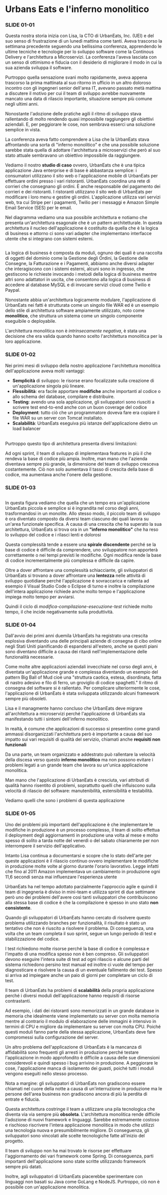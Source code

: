 # Urbans Eats e l'inferno monolitico

### SLIDE 01-01

Questa nostra storia inizia con Lisa, la CTO di UrbanEats, Inc. (UEI) e del suo senso di frustrazione di un lunedì mattina come tanti. Aveva trascorso la settimana precedente seguendo una bellissima conferenza, apprendendo le ultime tecniche e tecnologie per lo sviluppo software come la Continous Delivery e l'architettura a Microservizi. La conferenza l'aveva lasciata con un senso di ottimismo e fiducia con il desiderio di migliorare il modo in cui la sua azienda sviluppa il software.

Purtroppo quella sensazione svanì molto rapidamente, aveva appena trascorso la prima mattinata al suo ritorno in ufficio in un altro doloroso incontro con gli ingegneri senior dell'area IT, avevano passato metà mattina a discutere il motivo per cui il team di sviluppo avrebbe nuovamente mancato una data di rilascio importante, situazione sempre più comune negli ultimi anni.&#x20;

Nonostante l'adozione delle pratiche agili il ritmo di sviluppo stava rallentando di molto rendendo quasi impossibile raggiungere gli obiettivi aziendali. E, per peggiorare le cose, non sembrava esserci una soluzione semplice in vista.&#x20;

La conferenza aveva fatto comprendere a Lisa che la UrbanEats stava affrontando una sorta di "inferno monolitico" e che una possibile soluzione sarebbe stata quella di adottare l'architettura a microservizi che però al suo stato attuale sembravano un obiettivo impossibile da raggiungere.&#x20;

Vediamo il nostro **studio di caso** ovvero, UrbanEats che è una tipica applicazione Java enterprise e di base è abbastanza semplice: i consumatori utilizzano il sito web o l'applicazione mobile di UrbanEats per effettuare ordini presso i vari ristoranti. UrbanEats coordina una rete di corrieri che consegnano gli ordini. È anche responsabile del pagamento dei corrieri e dei ristoranti. I ristoranti utilizzano il sito web di UrbanEats per modificare i loro menu e gestire gli ordini. L'applicazione utilizza vari servizi web, tra cui Stripe per i pagamenti, Twilio per i messaggi e Amazon Simple Email Service (SES) per le email.&#x20;

Nel diagramma vediamo una sua possibile architettura e notiamo che presenta un'architettura esagonale che è un pattern architetturale. In questa architettura il nucleo dell'applicazione è costituito da quella che è la logica di business e attorno ci sono vari adapter che implementano interfacce utente che si integrano con sistemi esterni.

<figure><img src="../.gitbook/assets/Screenshot 2023-08-11 alle 21.09.45.png" alt=""><figcaption></figcaption></figure>

La logica di business è composta da moduli, ognuno dei quali è una raccolta di oggetti del dominio come la Gestione degli Ordini, la Gestione delle Consegne, la Fatturazione e i Pagamenti, abbiamo anche diversi adapter che interagiscono con i sistemi esterni, alcuni sono in ingresso, che gestiscono le richieste invocando i metodi della logica di business mentre altri sono adattatori in uscita, che consentono alla logica di business di accedere al database MySQL e di invocare servizi cloud come Twilio e Paypal.

Nonostante abbia un'architettura logicamente modulare, l'applicazione di UrbanEats nei fatti è strutturata come un singolo file WAR ed è un esempio dello stile di architettura software ampiamente utilizzato, noto come **monolitico**, che struttura un sistema come un singolo componente eseguibile o deployabile.&#x20;

L'architettura monolitica non è _intrinsecamente negativa_, è stata una decisione che era valida quando hanno scelto l'architettura monolitica per la loro applicazione.

### SLIDE 01-02

Nei primi mesi di sviluppo della nostro applicazione l'architettura monolitica dell'applicazione aveva molti vantaggi:

* **Semplicità** di sviluppo: le risorse erano focalizzate sulla creazione di un'applicazione singola più lineare.
* **Flessibilità**: era facile apportare **modifiche** anche importanti al codice o allo schema del database, compilare e distribuire.
* **Testing**: avendo una sola applicazione, gli sviluppatori sono riusciti a scrivere test end-to-end anche con un buon coverage del codice
* **Deployment**: tutto ciò che un programmatore doveva fare era copiare il file WAR su un server con Tomcat installato.
* **Scalabilità**: UrbanEats eseguiva più istanze dell'applicazione dietro un load balancer

\
Purtroppo questo tipo di architettura presenta diversi limitazioni:

Ad ogni sprint, il team di sviluppo di implementava features in più il che rendeva la base di codice più ampia. Inoltre, man mano che l'azienda diventava sempre più grande, la dimensione del team di sviluppo cresceva costantemente. Ciò non solo aumentava il tasso di crescita della base di codice, ma aumentava anche l'onere della gestione.

### SLIDE 01-03

<figure><img src="../.gitbook/assets/Screenshot 2023-08-11 alle 21.18.41.png" alt=""><figcaption></figcaption></figure>

In questa figura vediamo che quella che un tempo era un'applicazione UrbanEats piccola e semplice si è ingrandita nel corso degli anni, trasformandosi in un monolite. Allo stesso modo, il piccolo team di sviluppo è ora diventato composto da diversi team ciascuno dei quali lavora su un'area funzionale specifica. A causa di una crescita che ha superato la sua architettura, UrbanEats si trova ora in un **"inferno monolitico"** che ha reso lo sviluppo del codice e i rilasci lenti e dolorosi

Questa complessità tende a essere una **spirale discendente** perché se la base di codice è difficile da comprendere, uno sviluppatore non apporterà correttamente o nei tempi previsti le modifiche. Ogni modifica rende la base di codice incrementalmente più complessa e difficile da capire.&#x20;

Oltre a dover affrontare una complessità schiacciante, gli sviluppatori di UrbanEats si trovano a dover affrontare una **lentezza** nelle attività di sviluppo quotidiane perché l'applicazione è sovraccarica e rallenta ad esempio il Visual Studio Code o Eclipse di turno e inoltre la compilazione dell'intera applicazione richiede anche molto tempo e l'applicazione impiega molto tempo per avviarsi.&#x20;

Quindi il ciclo di _modifica-compilazione-esecuzione-test_ richiede molto tempo, il che incide negativamente sulla produttività.

### SLIDE 01-04

Dall'avvio dei primi anni duemila UrbanEats ha registrato una crescita esplosiva diventando una delle principali aziende di consegna di cibo online negli Stati Uniti pianificando di espandersi all'estero, anche se questi piani sono diventano difficile a causa dei ritardi nell'implementazione delle funzionalità necessarie.&#x20;

Come molte altre applicazioni aziendali invecchiate nel corso degli anni, è diventata un'applicazione grande e complessa diventando un esempio del pattern Big Ball of Mud cioè una "struttura caotica, estesa, disordinata, fatta di nastro adesivo e filo di ferro, un groviglio di codice spaghetti." Il ritmo di consegna del software si è rallentato. Per complicare ulteriormente le cose, l'applicazione di UrbanEats è stata sviluppata utilizzando alcuni framework sempre più obsoleti.

Lisa e il managmente hanno concluso che UrbanEats deve migrare all'architettura a microservizi perché l'applicazione di UrbanEats sta manifestando tutti i sintomi dell'inferno monolitico.&#x20;

In realtà, è comune che applicazioni di successo si presentino come grandi ammassi disorganizzati l'architettura però è importante a causa del suo impatto sui vari requisiti di qualità del servizio, chiamati anche **requisiti non funzionali**

Da una parte, un team organizzato e addestrato può rallentare la velocità della discesa verso questo **inferno monolitico** ma non possono evitare i problemi legati a un grande team che lavora su un'unica applicazione monolitica.&#x20;

Man mano che l'applicazione di UrbanEats è cresciuta, vari attributi di qualità hanno risentito di problemi, soprattutto quelli che influiscono sulla velocità di rilascio del software: manutenibilità, estensibilità e testabilità.&#x20;

Vediamo quelli che sono i problemi di questa applicazione

### SLIDE 01-05

Uno dei problemi più importanti dell'applicazione è che implementare le modifiche in produzione è un processo complesso, il team di solito effettua il deployment degli aggiornamenti in produzione una volta al mese e molto spesso di solito a tarda notte del venerdì o del sabato chiaramente per non interrompere il servizio dell'applicativo. &#x20;

Intanto Lisa continua a documentarsi e scopre che lo stato dell'arte per queste applicazioni è il rilascio continuo ovvero implementare le modifiche in produzione molte volte al giorno durante l'orario lavorativo. Legge infatti che fino al 2011 Amazon implementava un cambiamento in produzione ogni 11,6 secondi senza mai influenzare l'esperienza utente

UrbanEats ha nel tempo adottato parzialmente l'approccio agile e quindi il team di ingegneria è diviso in mini-team e utilizza sprint di due settimane però uno dei problemi dell'avere così tanti sviluppatori che contribuiscono alla stessa base di codice è che la compilazione è spesso in uno stato **non consistente**.&#x20;

Quando gli sviluppatori di UrbanEats hanno cercato di risolvere questo problema utilizzando branches per funzionalità, il risultato è stato un tentativo che non è riuscito a risolvere il problema. Di conseguenza, una volta che un team completa il suo sprint, segue un lungo periodo di test e stabilizzazione del codice.&#x20;

I test richiedono molte risorse perché la base di codice è complessa e l'impatto di una modifica spesso non è ben compreso. Gli sviluppatori devono eseguire l'intera suite di test ad ogni rilascio e alcune parti del sistema richiedono persino test manual ed inoltre ci vuole del tempo per diagnosticare e risolvere la causa di un eventuale fallimento dei test. Spesso si arriva ad impiegare anche un paio di giorni per completare un ciclo di test.

Il team di UrbanEats ha problemi di **scalabilità** della propria applicazione perché i diversi moduli dell'applicazione hanno requisiti di risorse contrastanti.&#x20;

Ad esempio, i dati dei ristoranti sono memorizzati in un grande database in memoria che idealmente viene implementato su server con molta memoria mentre al contrario il modulo di elaborazione delle immagini è intensivo in termini di CPU e migliore da implementare su server con molta CPU. Poiché questi moduli fanno parte della stessa applicazione, UrbanEats deve fare compromessi sulla configurazione del server.

Un altro problema dell'applicazione di UrbanEats è la mancanza di affidabilità sono frequenti gli arresti in produzione perché testare l'applicazione in modo approfondito è difficile a causa delle sue dimensioni considerevoli e quindi spesso i bug arrivino in produzione. A peggiorare le cose, l'applicazione manca di isolamento dei guasti, poiché tutti i moduli vengono eseguiti nello stesso processo.&#x20;

Nota a margine: gli sviluppatori di UrbanEats non gradiscono essere chiamati nel cuore della notte a causa di un'interruzione in produzione ma le persone dell'area business non gradiscono ancora di più la perdita di entrate e fiducia.

Questa architettura costringe il team a utilizzare una pila tecnologica che diventa via via sempre più **obsoleta**. L'architettura monolitica rende difficile l'adozione di nuovi framework e linguaggi. Sarebbe estremamente costoso e rischioso riscrivere l'intera applicazione monolitica in modo che utilizzi una tecnologia nuova e presumibilmente migliore. Di conseguenza, gli sviluppatori sono vincolati alle scelte tecnologiche fatte all'inizio del progetto.&#x20;

Il team di sviluppo non ha mai trovato le risorse per effettuare l'aggiornamento dei vari framework come Spring. Di conseguenza, parti importanti dell'applicazione sono state scritte utilizzando framework sempre più datati.&#x20;

Inoltre, agli sviluppatori di UrbanEats piacerebbe sperimentare con linguaggi non basati su Java come GoLang e NodeJS. Purtroppo, ciò non è possibile con un'applicazione monolitica.

